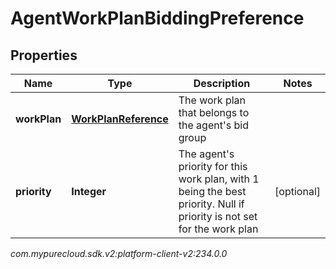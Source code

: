 # AgentWorkPlanBiddingPreference


## Properties

| Name | Type | Description | Notes |
| ------------ | ------------- | ------------- | ------------- |
| **workPlan** | [**WorkPlanReference**](WorkPlanReference) | The work plan that belongs to the agent's bid group |  |
| **priority** | **Integer** | The agent's priority for this work plan, with 1 being the best priority. Null if priority is not set for the work plan |  [optional] |




_com.mypurecloud.sdk.v2:platform-client-v2:234.0.0_
